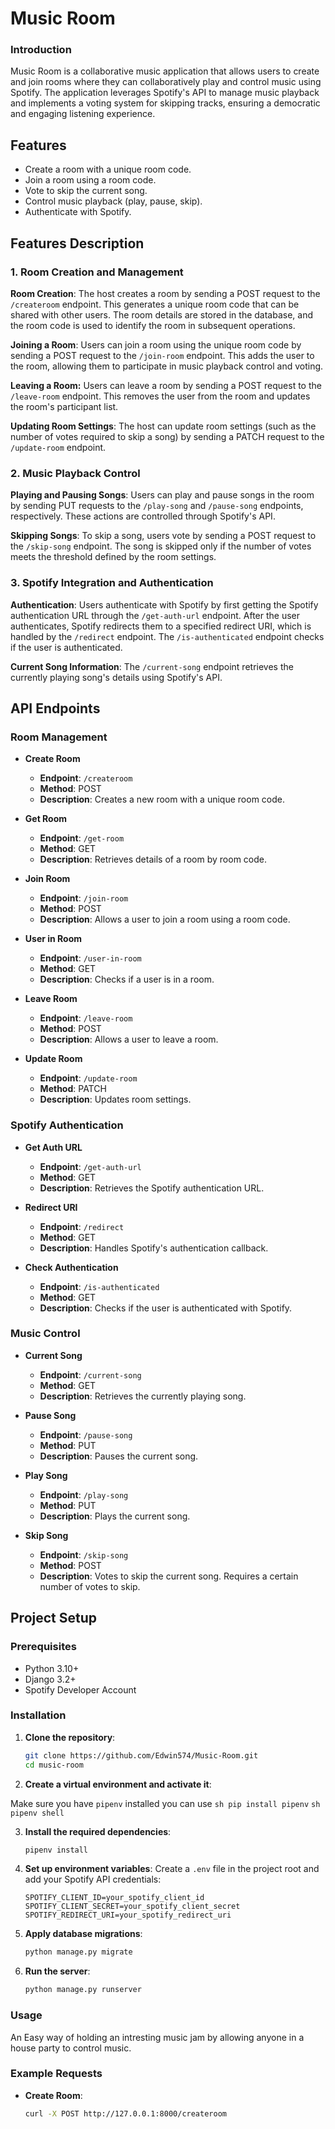 # Music Room
### Introduction

Music Room is a collaborative music application that allows users to create and join rooms where they can collaboratively play and control music using Spotify. The application leverages Spotify's API to manage music playback and implements a voting system for skipping tracks, ensuring a democratic and engaging listening experience.

## Features

- Create a room with a unique room code.
- Join a room using a room code.
- Vote to skip the current song.
- Control music playback (play, pause, skip).
- Authenticate with Spotify.

## Features Description

### 1. Room Creation and Management
**Room Creation**: The host creates a room by sending a POST request to the `/createroom` endpoint. This generates a unique room code that can be shared with other users. The room details are stored in the database, and the room code is used to identify the room in subsequent operations.

**Joining a Room**: Users can join a room using the unique room code by sending a POST request to the `/join-room` endpoint. This adds the user to the room, allowing them to participate in music playback control and voting.

**Leaving a Room:** Users can leave a room by sending a POST request to the `/leave-room` endpoint. This removes the user from the room and updates the room's participant list.

**Updating Room Settings**: The host can update room settings (such as the number of votes required to skip a song) by sending a PATCH request to the `/update-room` endpoint.

### 2. Music Playback Control
**Playing and Pausing Songs**: Users can play and pause songs in the room by sending PUT requests to the `/play-song` and `/pause-song` endpoints, respectively. These actions are controlled through Spotify's API.

**Skipping Songs**: To skip a song, users vote by sending a POST request to the `/skip-song` endpoint. The song is skipped only if the number of votes meets the threshold defined by the room settings.

### 3. Spotify Integration and Authentication
**Authentication**: Users authenticate with Spotify by first getting the Spotify authentication URL through the `/get-auth-url` endpoint. After the user authenticates, Spotify redirects them to a specified redirect URI, which is handled by the `/redirect` endpoint. The `/is-authenticated` endpoint checks if the user is authenticated.

**Current Song Information**: The `/current-song` endpoint retrieves the currently playing song's details using Spotify's API.

## API Endpoints

### Room Management

- **Create Room**
  - **Endpoint**: `/createroom`
  - **Method**: POST
  - **Description**: Creates a new room with a unique room code.
  
- **Get Room**
  - **Endpoint**: `/get-room`
  - **Method**: GET
  - **Description**: Retrieves details of a room by room code.
  
- **Join Room**
  - **Endpoint**: `/join-room`
  - **Method**: POST
  - **Description**: Allows a user to join a room using a room code.
  
- **User in Room**
  - **Endpoint**: `/user-in-room`
  - **Method**: GET
  - **Description**: Checks if a user is in a room.
  
- **Leave Room**
  - **Endpoint**: `/leave-room`
  - **Method**: POST
  - **Description**: Allows a user to leave a room.
  
- **Update Room**
  - **Endpoint**: `/update-room`
  - **Method**: PATCH
  - **Description**: Updates room settings.

### Spotify Authentication

- **Get Auth URL**
  - **Endpoint**: `/get-auth-url`
  - **Method**: GET
  - **Description**: Retrieves the Spotify authentication URL.
  
- **Redirect URI**
  - **Endpoint**: `/redirect`
  - **Method**: GET
  - **Description**: Handles Spotify's authentication callback.
  
- **Check Authentication**
  - **Endpoint**: `/is-authenticated`
  - **Method**: GET
  - **Description**: Checks if the user is authenticated with Spotify.

### Music Control

- **Current Song**
  - **Endpoint**: `/current-song`
  - **Method**: GET
  - **Description**: Retrieves the currently playing song.
  
- **Pause Song**
  - **Endpoint**: `/pause-song`
  - **Method**: PUT
  - **Description**: Pauses the current song.
  
- **Play Song**
  - **Endpoint**: `/play-song`
  - **Method**: PUT
  - **Description**: Plays the current song.
  
- **Skip Song**
  - **Endpoint**: `/skip-song`
  - **Method**: POST
  - **Description**: Votes to skip the current song. Requires a certain number of votes to skip.

## Project Setup

### Prerequisites

- Python 3.10+
- Django 3.2+
- Spotify Developer Account

### Installation

1. **Clone the repository**:
    ```sh
    git clone https://github.com/Edwin574/Music-Room.git
    cd music-room
    ```

2. **Create a virtual environment and activate it**:

Make sure you have `pipenv` installed you can use ```sh pip install pipenv```
    ```sh
    pipenv shell
    ```

3. **Install the required dependencies**:
    ```sh
    pipenv install
    ```

4. **Set up environment variables**:
   Create a `.env` file in the project root and add your Spotify API credentials:
    ```
    SPOTIFY_CLIENT_ID=your_spotify_client_id
    SPOTIFY_CLIENT_SECRET=your_spotify_client_secret
    SPOTIFY_REDIRECT_URI=your_spotify_redirect_uri
    ```

5. **Apply database migrations**:
    ```sh
    python manage.py migrate
    ```

6. **Run the server**:
    ```sh
    python manage.py runserver
    ```

### Usage
An Easy way of holding an intresting music jam by allowing anyone in a house party to control music.

### Example Requests

- **Create Room**:
  ```sh
  curl -X POST http://127.0.0.1:8000/createroom

